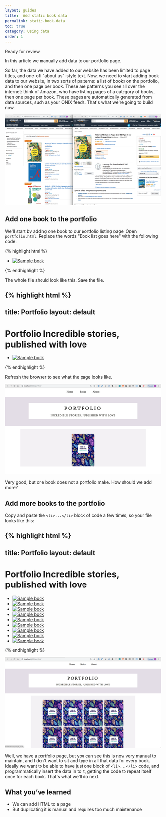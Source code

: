 ```yaml
---
layout: guides
title:  Add static book data
permalink: static-book-data
toc: true
category: Using data
order: 1
---
```

<!-- <span class="tag tag--draft">Not started</span> -->
<!-- <span class="tag tag--progress">In progress</span> -->
<span class="tag tag--review">Ready for review</span>
<!-- <span class="tag tag--approved">Approved</span> -->

<p class="content__abstract">
  In this article we manually add data to our portfolio page.
</p>

So far, the data we have added to our website has been limited to page titles, and one-off "about us"-style text. Now, we need to start adding book data to our website, in two sorts of patterns: a list of books on the portfolio, and then one page per book. These are patterns you see all over the internet: think of Amazon, who have listing pages of a category of books, then one page per book. These pages are automatically generated from data sources, such as your ONIX feeds. That's what we're going to build now.

![](assets/images/maps.png)

## Add one book to the portfolio

We'll start by adding one book to our portfolio listing page. Open `portfolio.html`. Replace the words "Book list goes here" with the following code:

{% highlight html %}
  <ul class="series-grid">
    <li class="cover-container">
      <a href="/sample_book">
        <img src="/images/sample-cover.jpg" class="cover" alt="Sample book">
      </a>
    </li>
  </ul>
{% endhighlight %}

The whole file should look like this. Save the file.

{% highlight html %}
  ---
  title: Portfolio
  layout: default
  ---

  <div class="header__background">
    <h1>
      Portfolio
      <span class="header__subtitle">Incredible stories, published with love</span>
    </h1>
  </div>
  <section class="container__portfolio">
    <ul class="series-grid">
      <li class="cover-container">
        <a href="/sample_book">
          <img src="/images/sample-cover.jpg" class="cover" alt="Sample book">
        </a>
      </li>
    </ul>
  </section>
{% endhighlight %}

Refresh the browser to see what the page looks like.

![](assets/images/static-book.png)

Very good, but one book does not a portfolio make. How should we add more?

## Add more books to the portfolio

Copy and paste the `<li>...</li>` block of code a few times, so your file looks like this:

{% highlight html %}
  ---
  title: Portfolio
  layout: default
  ---

  <div class="header__background">
    <h1>
      Portfolio
      <span class="header__subtitle">Incredible stories, published with love</span>
    </h1>
  </div>
  <section class="container__portfolio">
    <ul class="series-grid">
      <li class="cover-container">
        <a href="/sample_book">
          <img src="/images/sample-cover.jpg" class="cover" alt="Sample book">
        </a>
      </li>
      <li class="cover-container">
        <a href="/sample_book">
          <img src="/images/sample-cover.jpg" class="cover" alt="Sample book">
        </a>
      </li>
      <li class="cover-container">
        <a href="/sample_book">
          <img src="/images/sample-cover.jpg" class="cover" alt="Sample book">
        </a>
      </li>
      <li class="cover-container">
        <a href="/sample_book">
          <img src="/images/sample-cover.jpg" class="cover" alt="Sample book">
        </a>
      </li>
      <li class="cover-container">
        <a href="/sample_book">
          <img src="/images/sample-cover.jpg" class="cover" alt="Sample book">
        </a>
      </li>
      <li class="cover-container">
        <a href="/sample_book">
          <img src="/images/sample-cover.jpg" class="cover" alt="Sample book">
        </a>
      </li>
      <li class="cover-container">
        <a href="/sample_book">
          <img src="/images/sample-cover.jpg" class="cover" alt="Sample book">
        </a>
      </li>
      <li class="cover-container">
        <a href="/sample_book">
          <img src="/images/sample-cover.jpg" class="cover" alt="Sample book">
        </a>
      </li>
      <li class="cover-container">
        <a href="/sample_book">
          <img src="/images/sample-cover.jpg" class="cover" alt="Sample book">
        </a>
      </li>
    </ul>
  </section>
{% endhighlight %}

![](assets/images/books.png)

Well, we have a portfolio page, but you can see this is now very manual to maintain, and I don't want to sit and type in all that data for every book. Ideally we want to be able to have just one block of `<li>...</li>` code, and programmatically insert the data in to it, getting the code to repeat itself once for each book. That's what we'll do next.


## What you’ve learned

* We can add HTML to a page
* But duplicating it is manual and requires too much maintenance
